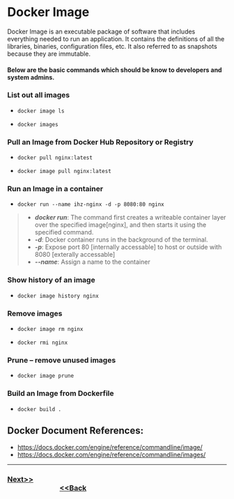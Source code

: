 # Docker Image

Docker Image is an executable package of software that includes everything needed to run an application. It contains the definitions of all the libraries, binaries, configuration files, etc. It also referred to as snapshots because they are immutable.

#### Below are the basic commands which should be know to developers and system admins.

### List out all images
-     docker image ls
-     docker images

### Pull an Image from Docker Hub Repository or Registry
-     docker pull nginx:latest
-     docker image pull nginx:latest

### Run an Image in a container
-     docker run --name ihz-nginx -d -p 8080:80 nginx
> - ***docker run***: The command first creates a writeable container layer over the specified image[nginx], and then starts it using the specified command.
> - ***-d***: Docker container runs in the background of the terminal.
> - ***-p***: Expose port 80 [internally accessable] to host or outside with 8080 [exterally accessable]
> - ***--name***: Assign a name to the container

### Show history of an image
-     docker image history nginx

### Remove images
-     docker image rm nginx
-     docker rmi nginx

### Prune – remove unused images
-     docker image prune 

### Build an Image from Dockerfile
-     docker build .

## Docker Document References:
-   <https://docs.docker.com/engine/reference/commandline/image/>
-   <https://docs.docker.com/engine/reference/commandline/images/>

---

### [Next>>](https://github.com/ihorizonsr/docker-basics/tree/main/run-cmd-epoint) &nbsp; &nbsp; &nbsp; &nbsp; &nbsp; &nbsp; &nbsp; &nbsp; &nbsp; &nbsp; &nbsp; &nbsp; &nbsp; &nbsp; &nbsp; &nbsp; &nbsp; &nbsp; &nbsp; &nbsp; &nbsp; &nbsp; &nbsp; &nbsp; &nbsp; &nbsp; &nbsp; &nbsp; &nbsp; &nbsp; &nbsp; &nbsp; &nbsp; &nbsp; &nbsp; &nbsp; &nbsp; &nbsp; &nbsp; &nbsp; &nbsp; &nbsp; &nbsp; &nbsp; &nbsp; &nbsp; &nbsp; &nbsp; &nbsp; &nbsp; &nbsp; &nbsp; &nbsp; &nbsp; &nbsp; &nbsp; &nbsp; &nbsp; &nbsp; &nbsp; &nbsp; &nbsp; &nbsp; &nbsp; &nbsp; &nbsp; &nbsp; &nbsp; &nbsp; &nbsp; &nbsp; &nbsp; &nbsp;[<<Back](https://github.com/ihorizonsr/docker-container)


